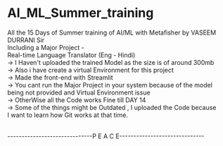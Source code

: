 # AI_ML_Summer_training
All the 15 Days of Summer training of AI/ML with Metafisher by 
VASEEM DURRANI Sir <br>
Including a Major Project  - <br> Real-time Language Translator (Eng - Hindi) <br>
-> I Haven't uploaded the trained Model as the size is of around 300mb <br>
-> Also i have create a virtual Environment for this project <br>
-> Made the front-end with Streamlit <br>
-> You cant run the Major Project in your system because of the 
   model being not provided and Virtual Environment issue <br>
-> OtherWise all the Code works Fine till DAY 14 <br>
-> Some of the things might be Outdated , I uploaded the Code because <br>
   I want to learn how Git works at that time.<br> <br>


   ------------------------------P E A C E------------------------------

